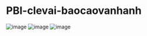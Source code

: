 # PBI-clevai-baocaovanhanh

![image](https://github.com/nguyenmanhcuong1291/PBI-clevai-baocaovanhanh/assets/165188955/126852a7-5e95-4ed3-b1d2-5b53eb8986d8)
![image](https://github.com/nguyenmanhcuong1291/PBI-clevai-baocaovanhanh/assets/165188955/e4852634-9640-47ca-b3ca-addfb37e187e)
![image](https://github.com/nguyenmanhcuong1291/PBI-clevai-baocaovanhanh/assets/165188955/9ea2b45f-3579-4b1b-bccd-85c967280cae)
